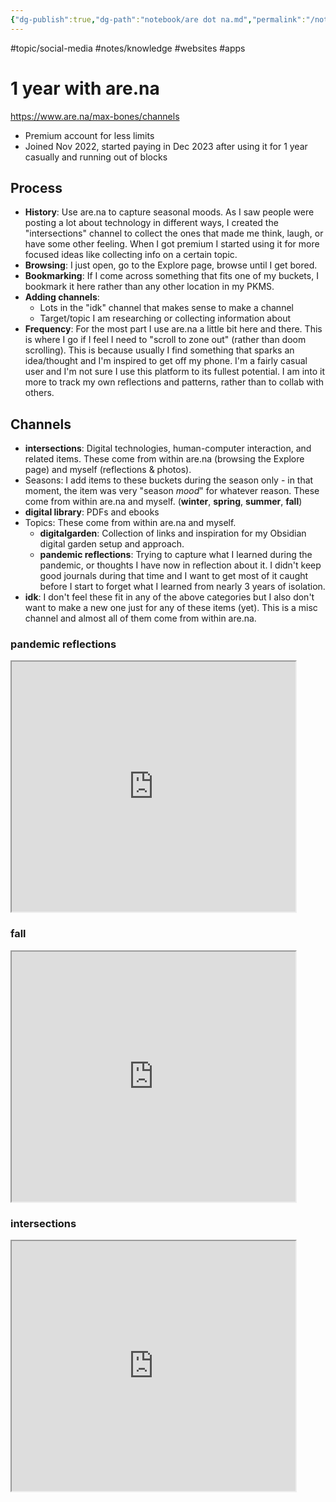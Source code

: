 ```yaml
---
{"dg-publish":true,"dg-path":"notebook/are dot na.md","permalink":"/notebook/are-dot-na/","created":"2024-12-19T23:18:40.031-05:00","updated":"2025-10-27T21:04:33.470-04:00"}
---
```


#topic/social-media #notes/knowledge #websites #apps
# 1 year with are.na

https://www.are.na/max-bones/channels
- Premium account for less limits
- Joined Nov 2022, started paying in Dec 2023 after using it for 1 year casually and running out of blocks

## Process
* **History**: Use are.na to capture seasonal moods. As I saw people were posting a lot about technology in different ways, I created the "intersections" channel to collect the ones that made me think, laugh, or have some other feeling. When I got premium I started using it for more focused ideas like collecting info on a certain topic.
* **Browsing**: I just open, go to the Explore page, browse until I get bored.
* **Bookmarking**: If I come across something that fits one of my buckets, I bookmark it here rather than any other location in my PKMS. 
* **Adding channels**: 
	* Lots in the "idk" channel that makes sense to make a channel
	* Target/topic I am researching or collecting information about
* **Frequency**: For the most part I use are.na a little bit here and there. This is where I go if I feel I need to "scroll to zone out" (rather than doom scrolling). This is because usually I find something that sparks an idea/thought and I'm inspired to get off my phone. I'm a fairly casual user and I'm not sure I use this platform to its fullest potential. I am into it more to track my own reflections and patterns, rather than to collab with others.

## Channels
- **intersections**: Digital technologies, human-computer interaction, and related items. These come from within are.na (browsing the Explore page) and myself (reflections & photos).
- Seasons: I add items to these buckets during the season only - in that moment, the item was very "season *mood*" for whatever reason. These come from within are.na and myself. (**winter**, **spring**, **summer**, **fall**)
- **digital library**: PDFs and ebooks
- Topics: These come from within are.na and myself.
	- **digitalgarden**: Collection of links and inspiration for my Obsidian digital garden setup and approach.
	- **pandemic reflections**: Trying to capture what I learned during the pandemic, or thoughts I have now in reflection about it. I didn't keep good journals during that time and I want to get most of it caught before I start to forget what I learned from nearly 3 years of isolation.
- **idk**: I don't feel these fit in any of the above categories but I also don't want to make a new one just for any of these items (yet). This is a misc channel and almost all of them come from within are.na.
### pandemic reflections
<iframe src="https://www.are.na/max-bones/pandemic-reflections" width="90%" height="400px" allow="autoplay"></iframe>

### fall
<iframe src="https://www.are.na/max-bones/fall-no5hffccdd8" width="90%" height="400px" allow="autoplay"></iframe>

### intersections
<iframe src="https://www.are.na/max-bones/intersections-a2cseogovnm" width="90%" height="400px" allow="autoplay"></iframe>
